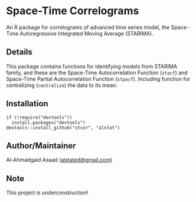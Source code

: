 Space-Time Correlograms
=====

An R package for correlograms of advanced time series model, the Space-Time Autoregressive Integrated Moving Average (STARIMA).

Details
-----
This package contains functions for identifying models from STARIMA family, and these are the Space-Time Autocorrelation Function (`stacf`) and Space-Time Partial Autocorrelation Function (`stpacf`). Including function for centralizing (`centralize`) the data to its mean.

Installation
-----
```{coffee}
if (!require("devtools"))
  install.packages("devtools")
devtools::install_github("stcor", "alstat")
```

Author/Maintainer
-----
Al-Ahmadgaid Asaad (alstated@gmail.com)

Note
-----
This project is underconstruction!
